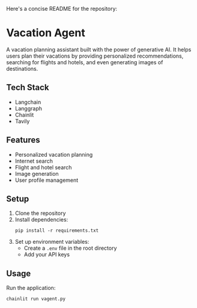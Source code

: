 Here's a concise README for the repository:

# Vacation Agent

A vacation planning assistant built with the power of generative AI. It helps users plan their vacations by providing personalized recommendations, searching for flights and hotels, and even generating images of destinations.

## Tech Stack

- Langchain
- Langgraph
- Chainlit
- Tavily

## Features

- Personalized vacation planning
- Internet search
- Flight and hotel search
- Image generation 
- User profile management

## Setup

1. Clone the repository
2. Install dependencies:
   ```
   pip install -r requirements.txt
   ```
3. Set up environment variables:
   - Create a `.env` file in the root directory
   - Add your API keys 

## Usage

Run the application:

```
chainlit run vagent.py
```



